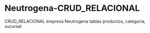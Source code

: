 # Neutrogena-CRUD_RELACIONAL
CRUD_RELACIONAL empresa Neutrogena tablas productos, categoria, sucursal
